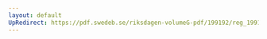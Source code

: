 ```yaml
---
layout: default
UpRedirect: https://pdf.swedeb.se/riksdagen-volumeG-pdf/199192/reg_199192/reg_199192_0718.pdf
---
```

